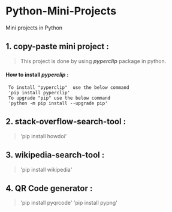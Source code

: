 # Python-Mini-Projects
Mini projects in Python



## 1. copy-paste mini project :
> This project is done by using **_pyperclip_**  package in python.
#### How to install _pyperclip_ :
```
 To install "pyperclip"  use the below command
 'pip install pyperclip'
 To upgrade "pip" use the below command
 'python -m pip install --upgrade pip'
```


## 2. stack-overflow-search-tool : 
> 'pip install howdoi'


## 3. wikipedia-search-tool : 
> 'pip install wikipedia'


## 4. QR Code generator :
> 'pip install pyqrcode'
> 'pip install pypng'
